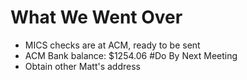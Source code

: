 # What We Went Over
 - MICS checks are at ACM, ready to be sent
 - ACM Bank balance: $1254.06
#Do By Next Meeting
 - Obtain other Matt's address
